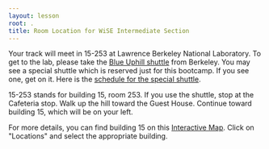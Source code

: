 ```yaml
---
layout: lesson
root: .
title: Room Location for WiSE Intermediate Section
---
```


Your track will meet in 15-253 at Lawrence Berkeley National Laboratory. 
To get to the lab, please take the [Blue Uphill shuttle][shuttle] from Berkeley.
You may see a special shuttle which is reserved just for this bootcamp. If you 
see one, get on it. Here is the [schedule for the special 
shuttle](img/location/shuttle.png).

15-253 stands for building 15, room 253. If you use the shuttle, stop at the 
Cafeteria stop. Walk up the hill toward the Guest House. Continue toward 
building 15, which will be on your left.

For more details, you can find building 15 on this [Interactive Map][map]. 
Click on "Locations" and select the appropriate building.  

[shuttle]: http://www.lbl.gov/Workplace/Facilities/Support/Busses/off-site_blue.html 
"Uphill Shuttle"
[map]: http://map.lbl.gov/#UMAP_2012091840117 "Interactive Map"
